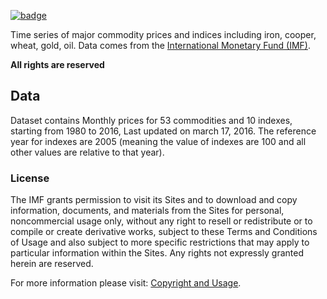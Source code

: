 <a className="gh-badge" href="https://datahub.io/core/commodity-prices"><img src="https://badgen.net/badge/icon/View%20on%20datahub.io/orange?icon=https://datahub.io/datahub-cube-badge-icon.svg&label&scale=1.25" alt="badge" /></a>

Time series of major commodity prices and indices including iron, cooper, wheat, gold, oil. Data comes from the [International Monetary Fund (IMF)](www.imf.org).

**All rights are reserved**

## Data

Dataset contains Monthly prices for 53 commodities and 10 indexes, starting from 1980 to 2016, Last updated on march 17, 2016. 
The reference year for indexes are 2005 (meaning the value of indexes are 100 and all other values are relative to that year).

### License

The IMF grants permission to visit its Sites and to download and copy information,
documents, and materials from the Sites for personal, noncommercial usage only,
without any right to resell or redistribute or to compile or create derivative works,
subject to these Terms and Conditions of Usage and also subject to more specific
restrictions that may apply to particular information within the Sites.
Any rights not expressly granted herein are reserved.

For more information please visit: [Copyright and Usage](http://www.imf.org/external/terms.htm).